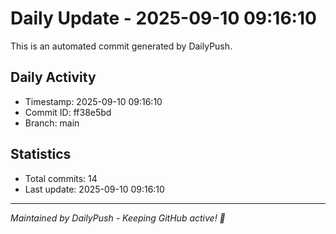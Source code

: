 # Daily Update - 2025-09-10 09:16:10

This is an automated commit generated by DailyPush.

## Daily Activity
- Timestamp: 2025-09-10 09:16:10
- Commit ID: ff38e5bd
- Branch: main

## Statistics
- Total commits: 14
- Last update: 2025-09-10 09:16:10

---
*Maintained by DailyPush - Keeping GitHub active! 🚀*
